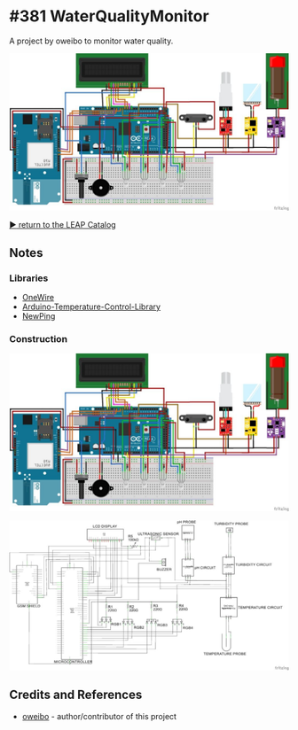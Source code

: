 # #381 WaterQualityMonitor

A project by oweibo to monitor water quality.

![The Build](./assets/WaterQualityMonitor_build.jpg?raw=true)

[:arrow_forward: return to the LEAP Catalog](https://leap.tardate.com)

## Notes


### Libraries

* [OneWire](https://github.com/PaulStoffregen/OneWire)
* [Arduino-Temperature-Control-Library](https://github.com/milesburton/Arduino-Temperature-Control-Library)
* [NewPing](https://bitbucket.org/teckel12/arduino-new-ping/wiki/Home)

### Construction

![The Breadboard](./assets/WaterQualityMonitor_bb.jpg?raw=true)

![The Schematic](./assets/WaterQualityMonitor_schematic.jpg?raw=true)

## Credits and References
* [oweibo](https://github.com/oweibo) - author/contributor of this project
